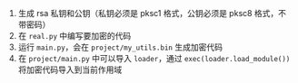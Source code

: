 1. 生成 rsa 私钥和公钥（私钥必须是 pksc1 格式，公钥必须是 pksc8 格式，不带密码）
2. 在 `real.py` 中编写要加密的代码
3. 运行 `main.py`，会在 `project/my_utils.bin` 生成加密代码
4. 在 `project/main.py` 中可以导入 `loader`，通过 `exec(loader.load_module())` 将加密代码导入到当前作用域
